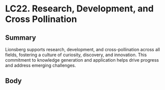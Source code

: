 # LC22.  Research, Development, and Cross Pollination

## Summary 

Lionsberg supports research, development, and cross-pollination across all fields, fostering a culture of curiosity, discovery, and innovation. This commitment to knowledge generation and application helps drive progress and address emerging challenges.

## Body 